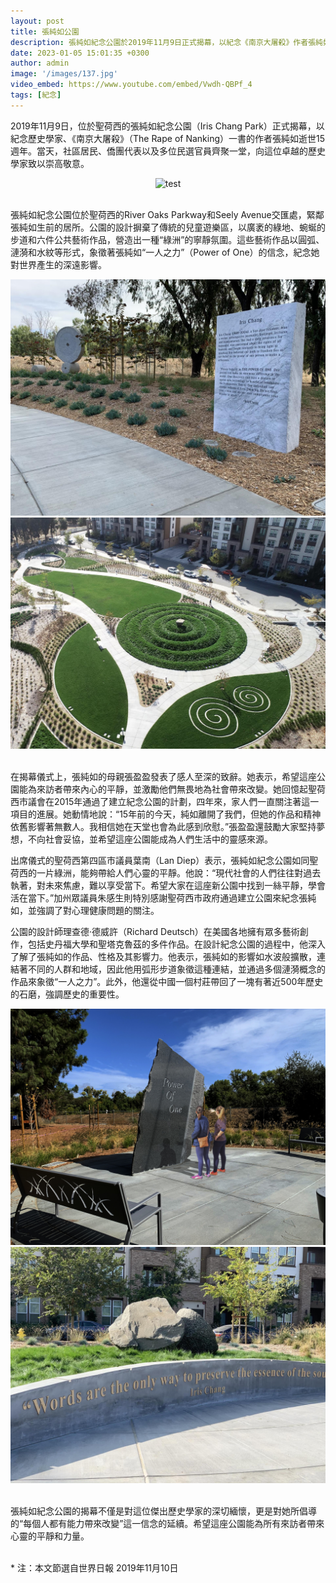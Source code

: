 ```yaml
---
layout: post
title: 張純如公園
description: 張純如紀念公園於2019年11月9日正式揭幕，以紀念《南京大屠殺》作者張純如逝世15週年，並傳承她“一個人的力量”精神，激勵社會正義與和平。
date: 2023-01-05 15:01:35 +0300
author: admin
image: '/images/137.jpg'
video_embed: https://www.youtube.com/embed/Vwdh-QBPf_4
tags: [紀念]
---
```

2019年11月9日，位於聖荷西的張純如紀念公園（Iris Chang Park）正式揭幕，以紀念歷史學家、《南京大屠殺》（The Rape of Nanking）一書的作者張純如逝世15週年。當天，社區居民、僑團代表以及多位民選官員齊聚一堂，向這位卓越的歷史學家致以崇高敬意。

<center><img src="https://thatirischang.github.io/images/143.jpg" title="test"></center>
<br>

張純如紀念公園位於聖荷西的River Oaks Parkway和Seely Avenue交匯處，緊鄰張純如生前的居所。公園的設計摒棄了傳統的兒童遊樂區，以廣袤的綠地、蜿蜒的步道和六件公共藝術作品，營造出一種“綠洲”的寧靜氛圍。這些藝術作品以圓弧、漣漪和水紋等形式，象徵著張純如“一人之力”（Power of One）的信念，紀念她對世界產生的深遠影響。

<div class="gallery-box">
  <div class="gallery">
    <img src="/images/139.jpg" loading="lazy">
    <img src="/images/142.jpg" loading="lazy">
    </div>
<br>
  
在揭幕儀式上，張純如的母親張盈盈發表了感人至深的致辭。她表示，希望這座公園能為來訪者帶來內心的平靜，並激勵他們無畏地為社會帶來改變。她回憶起聖荷西市議會在2015年通過了建立紀念公園的計劃，四年來，家人們一直關注著這一項目的進展。她動情地說：“15年前的今天，純如離開了我們，但她的作品和精神依舊影響著無數人。我相信她在天堂也會為此感到欣慰。”張盈盈還鼓勵大家堅持夢想，不向社會妥協，並希望這座公園能成為人們生活中的靈感來源。

出席儀式的聖荷西第四區市議員葉南（Lan Diep）表示，張純如紀念公園如同聖荷西的一片綠洲，能夠帶給人們心靈的平靜。他說：“現代社會的人們往往對過去執著，對未來焦慮，難以享受當下。希望大家在這座新公園中找到一絲平靜，學會活在當下。”加州眾議員朱感生則特別感謝聖荷西市政府通過建立公園來紀念張純如，並強調了對心理健康問題的關注。

公園的設計師理查德·德威許（Richard Deutsch）在美國各地擁有眾多藝術創作，包括史丹福大學和聖塔克魯茲的多件作品。在設計紀念公園的過程中，他深入了解了張純如的作品、性格及其影響力。他表示，張純如的影響如水波般擴散，連結著不同的人群和地域，因此他用弧形步道象徵這種連結，並通過多個漣漪概念的作品來象徵“一人之力”。此外，他還從中國一個村莊帶回了一塊有著近500年歷史的石磨，強調歷史的重要性。

<div class="gallery-box">
  <div class="gallery">
    <img src="/images/140.jpg" loading="lazy">
    <img src="/images/141.jpg" loading="lazy">
    </div>
<br>

張純如紀念公園的揭幕不僅是對這位傑出歷史學家的深切緬懷，更是對她所倡導的“每個人都有能力帶來改變”這一信念的延續。希望這座公園能為所有來訪者帶來心靈的平靜和力量。

<br>
 * 注：本文節選自世界日報 2019年11月10日

    

